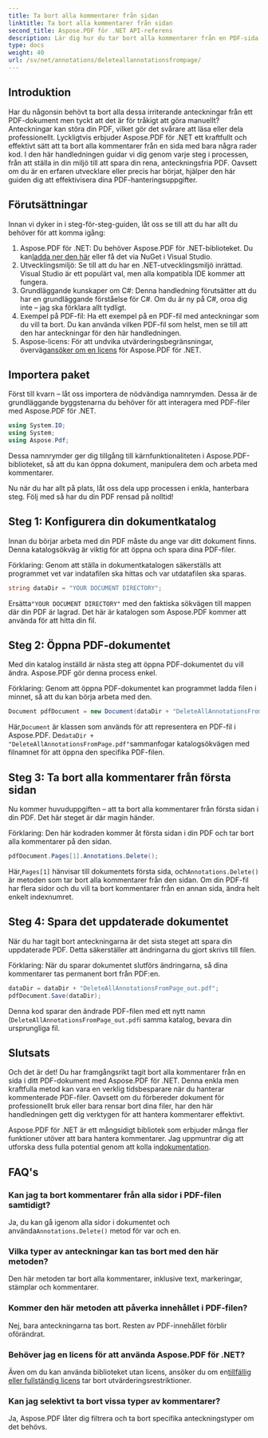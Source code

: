```yaml
---
title: Ta bort alla kommentarer från sidan
linktitle: Ta bort alla kommentarer från sidan
second_title: Aspose.PDF för .NET API-referens
description: Lär dig hur du tar bort alla kommentarer från en PDF-sida med Aspose.PDF för .NET. Följ vår steg-för-steg-guide för att rensa dina PDF-filer effektivt.
type: docs
weight: 40
url: /sv/net/annotations/deleteallannotationsfrompage/
---
```

## Introduktion
Har du någonsin behövt ta bort alla dessa irriterande anteckningar från ett PDF-dokument men tyckt att det är för tråkigt att göra manuellt? Anteckningar kan störa din PDF, vilket gör det svårare att läsa eller dela professionellt. Lyckligtvis erbjuder Aspose.PDF för .NET ett kraftfullt och effektivt sätt att ta bort alla kommentarer från en sida med bara några rader kod. I den här handledningen guidar vi dig genom varje steg i processen, från att ställa in din miljö till att spara din rena, anteckningsfria PDF. Oavsett om du är en erfaren utvecklare eller precis har börjat, hjälper den här guiden dig att effektivisera dina PDF-hanteringsuppgifter.

## Förutsättningar

Innan vi dyker in i steg-för-steg-guiden, låt oss se till att du har allt du behöver för att komma igång:

1.  Aspose.PDF för .NET: Du behöver Aspose.PDF för .NET-biblioteket. Du kan[ladda ner den här](https://releases.aspose.com/pdf/net/) eller få det via NuGet i Visual Studio.
2. Utvecklingsmiljö: Se till att du har en .NET-utvecklingsmiljö inrättad. Visual Studio är ett populärt val, men alla kompatibla IDE kommer att fungera.
3. Grundläggande kunskaper om C#: Denna handledning förutsätter att du har en grundläggande förståelse för C#. Om du är ny på C#, oroa dig inte – jag ska förklara allt tydligt.
4. Exempel på PDF-fil: Ha ett exempel på en PDF-fil med anteckningar som du vill ta bort. Du kan använda vilken PDF-fil som helst, men se till att den har anteckningar för den här handledningen.
5.  Aspose-licens: För att undvika utvärderingsbegränsningar, överväg[ansöker om en licens](https://purchase.aspose.com/temporary-license/) för Aspose.PDF för .NET.

## Importera paket

Först till kvarn – låt oss importera de nödvändiga namnrymden. Dessa är de grundläggande byggstenarna du behöver för att interagera med PDF-filer med Aspose.PDF för .NET.

```csharp
using System.IO;
using System;
using Aspose.Pdf;
```

Dessa namnrymder ger dig tillgång till kärnfunktionaliteten i Aspose.PDF-biblioteket, så att du kan öppna dokument, manipulera dem och arbeta med kommentarer.

Nu när du har allt på plats, låt oss dela upp processen i enkla, hanterbara steg. Följ med så har du din PDF rensad på nolltid!

## Steg 1: Konfigurera din dokumentkatalog

Innan du börjar arbeta med din PDF måste du ange var ditt dokument finns. Denna katalogsökväg är viktig för att öppna och spara dina PDF-filer.

Förklaring: Genom att ställa in dokumentkatalogen säkerställs att programmet vet var indatafilen ska hittas och var utdatafilen ska sparas.

```csharp
string dataDir = "YOUR DOCUMENT DIRECTORY";
```

 Ersätta`"YOUR DOCUMENT DIRECTORY"` med den faktiska sökvägen till mappen där din PDF är lagrad. Det här är katalogen som Aspose.PDF kommer att använda för att hitta din fil.

## Steg 2: Öppna PDF-dokumentet

Med din katalog inställd är nästa steg att öppna PDF-dokumentet du vill ändra. Aspose.PDF gör denna process enkel.

Förklaring: Genom att öppna PDF-dokumentet kan programmet ladda filen i minnet, så att du kan börja arbeta med den.

```csharp
Document pdfDocument = new Document(dataDir + "DeleteAllAnnotationsFromPage.pdf");
```

 Här,`Document` är klassen som används för att representera en PDF-fil i Aspose.PDF. De`dataDir + "DeleteAllAnnotationsFromPage.pdf"`sammanfogar katalogsökvägen med filnamnet för att öppna den specifika PDF-filen.

## Steg 3: Ta bort alla kommentarer från första sidan

Nu kommer huvuduppgiften – att ta bort alla kommentarer från första sidan i din PDF. Det här steget är där magin händer.

Förklaring: Den här kodraden kommer åt första sidan i din PDF och tar bort alla kommentarer på den sidan.

```csharp
pdfDocument.Pages[1].Annotations.Delete();
```

 Här,`Pages[1]` hänvisar till dokumentets första sida, och`Annotations.Delete()` är metoden som tar bort alla kommentarer från den sidan. Om din PDF-fil har flera sidor och du vill ta bort kommentarer från en annan sida, ändra helt enkelt indexnumret.

## Steg 4: Spara det uppdaterade dokumentet

När du har tagit bort anteckningarna är det sista steget att spara din uppdaterade PDF. Detta säkerställer att ändringarna du gjort skrivs till filen.

Förklaring: När du sparar dokumentet slutförs ändringarna, så dina kommentarer tas permanent bort från PDF:en.

```csharp
dataDir = dataDir + "DeleteAllAnnotationsFromPage_out.pdf";
pdfDocument.Save(dataDir);
```

Denna kod sparar den ändrade PDF-filen med ett nytt namn (`DeleteAllAnnotationsFromPage_out.pdf`i samma katalog, bevara din ursprungliga fil.

## Slutsats

Och det är det! Du har framgångsrikt tagit bort alla kommentarer från en sida i ditt PDF-dokument med Aspose.PDF för .NET. Denna enkla men kraftfulla metod kan vara en verklig tidsbesparare när du hanterar kommenterade PDF-filer. Oavsett om du förbereder dokument för professionellt bruk eller bara rensar bort dina filer, har den här handledningen gett dig verktygen för att hantera kommentarer effektivt.

 Aspose.PDF för .NET är ett mångsidigt bibliotek som erbjuder många fler funktioner utöver att bara hantera kommentarer. Jag uppmuntrar dig att utforska dess fulla potential genom att kolla in[dokumentation](https://reference.aspose.com/pdf/net/).

## FAQ's

### Kan jag ta bort kommentarer från alla sidor i PDF-filen samtidigt?
 Ja, du kan gå igenom alla sidor i dokumentet och använda`Annotations.Delete()` metod för var och en.

### Vilka typer av anteckningar kan tas bort med den här metoden?
Den här metoden tar bort alla kommentarer, inklusive text, markeringar, stämplar och kommentarer.

### Kommer den här metoden att påverka innehållet i PDF-filen?
Nej, bara anteckningarna tas bort. Resten av PDF-innehållet förblir oförändrat.

### Behöver jag en licens för att använda Aspose.PDF för .NET?
 Även om du kan använda biblioteket utan licens, ansöker du om en[tillfällig eller fullständig licens](https://purchase.aspose.com/temporary-license/) tar bort utvärderingsrestriktioner.

### Kan jag selektivt ta bort vissa typer av kommentarer?
Ja, Aspose.PDF låter dig filtrera och ta bort specifika anteckningstyper om det behövs.
